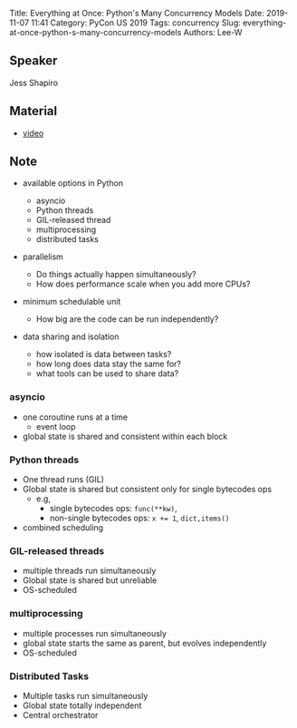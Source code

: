 Title: Everything at Once: Python's Many Concurrency Models
Date: 2019-11-07 11:41
Category: PyCon US 2019
Tags: concurrency
Slug: everything-at-once-python-s-many-concurrency-models
Authors: Lee-W

## Speaker
Jess Shapiro

## Material
* [video](https://www.youtube.com/watch?v=w2nKIGhXPAM)

## Note
* available options in Python
    * asyncio
    * Python threads
    * GIL-released thread
    * multiprocessing
    * distributed tasks

* parallelism
    * Do things actually happen simultaneously?
    * How does performance scale when you add more CPUs?
* minimum schedulable unit
    * How big are the code can be run independently?
* data sharing and isolation
    * how isolated is data between tasks?
    * how long does data stay the same for?
    * what tools can be used to share data?

### asyncio
* one coroutine runs at a time
    * event loop
* global state is shared and consistent within each block

### Python threads
* One thread runs (GIL)
* Global state is shared but consistent only for single bytecodes ops
    * e.g,
        * single bytecodes ops: `func(**kw)`,
        * non-single bytecodes ops: `x += 1`, `dict,items()`
* combined scheduling

### GIL-released threads
* multiple threads run simultaneously
* Global state is shared but unreliable
* OS-scheduled

### multiprocessing
* multiple processes run simultaneously
* global state starts the same as parent, but evolves independently
* OS-scheduled

### Distributed Tasks
* Multiple tasks run simultaneously
* Global state totally independent
* Central orchestrator
